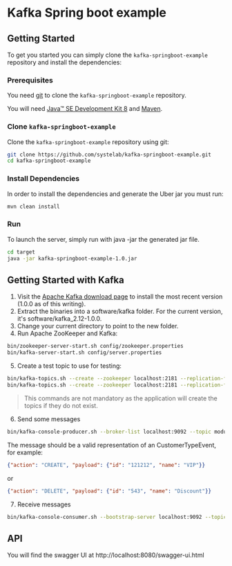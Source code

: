 

#  Kafka Spring boot example


## Getting Started

To get you started you can simply clone the `kafka-springboot-example` repository and install the dependencies:

### Prerequisites

You need [git][git] to clone the `kafka-springboot-example` repository.

You will need [Java™ SE Development Kit 8][jdk-download] and [Maven][maven].

### Clone `kafka-springboot-example`

Clone the `kafka-springboot-example` repository using git:

```bash
git clone https://github.com/systelab/kafka-springboot-example.git
cd kafka-springboot-example
```

### Install Dependencies

In order to install the dependencies and generate the Uber jar you must run:

```bash
mvn clean install
```

### Run

To launch the server, simply run with java -jar the generated jar file.

```bash
cd target
java -jar kafka-springboot-example-1.0.jar
```

## Getting Started with Kafka

1.  Visit the [Apache Kafka download page][kafka] to install the most recent version (1.0.0 as of this writing).
2.	Extract the binaries into a software/kafka folder. For the current version, it's software/kafka_2.12-1.0.0.
3.	Change your current directory to point to the new folder.
4.	Run Apache ZooKeeper and Kafka:

```bash
bin/zookeeper-server-start.sh config/zookeeper.properties
bin/kafka-server-start.sh config/server.properties
```
5.  Create a test topic to use for testing:

```bash
bin/kafka-topics.sh --create --zookeeper localhost:2181 --replication-factor 1 --partitions 1 --topic customer-type
bin/kafka-topics.sh --create --zookeeper localhost:2181 --replication-factor 1 --partitions 1 --topic customer
```

> This commands are not mandatory as the application will create the topics if they do not exist.

6.  Send some messages

```bash
bin/kafka-console-producer.sh --broker-list localhost:9092 --topic modulab
```

The message should be a valid representation of an CustomerTypeEvent, for example:

```json
{"action": "CREATE", "payload": {"id": "121212", "name": "VIP"}}
```

or 

```json
{"action": "DELETE", "payload": {"id": "543", "name": "Discount"}}
```

7. Receive messages

```bash
bin/kafka-console-consumer.sh --bootstrap-server localhost:9092 --topic customer --from-beginning
```
    
## API

You will find the swagger UI at http://localhost:8080/swagger-ui.html


[git]: https://git-scm.com/
[sboot]: https://projects.spring.io/spring-boot/
[maven]: https://maven.apache.org/download.cgi
[jdk-download]: http://www.oracle.com/technetwork/java/javase/downloads
[JEE]: http://www.oracle.com/technetwork/java/javaee/tech/index.html
[kafka]: http://kafka.apache.org/downloads.html
